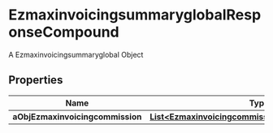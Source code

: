 

# EzmaxinvoicingsummaryglobalResponseCompound

A Ezmaxinvoicingsummaryglobal Object

## Properties

| Name | Type | Description | Notes |
|------------ | ------------- | ------------- | -------------|
|**aObjEzmaxinvoicingcommission** | [**List&lt;EzmaxinvoicingcommissionResponseCompound&gt;**](EzmaxinvoicingcommissionResponseCompound.md) |  |  [optional] |



